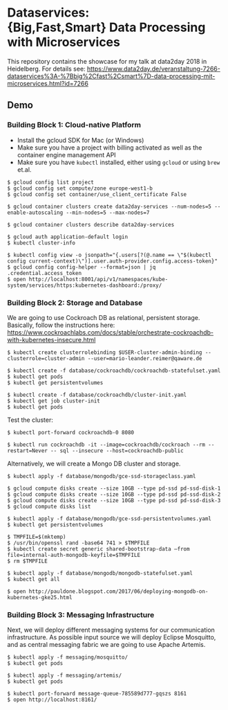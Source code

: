 # Dataservices:<br>{Big,Fast,Smart} Data Processing with Microservices

This repository contains the showcase for my talk at data2day 2018 in Heidelberg.
For details see: https://www.data2day.de/veranstaltung-7266-dataservices%3A-%7Bbig%2Cfast%2Csmart%7D-data-processing-mit-microservices.html?id=7266

## Demo

### Building Block 1: Cloud-native Platform

- Install the gcloud SDK for Mac (or Windows)
- Make sure you have a project with billing activated as well as the container engine management API
- Make sure you have `kubectl` installed, either using `gcloud` or using `brew` et.al.

```
$ gcloud config list project
$ gcloud config set compute/zone europe-west1-b
$ gcloud config set container/use_client_certificate False

$ gcloud container clusters create data2day-services --num-nodes=5 --enable-autoscaling --min-nodes=5 --max-nodes=7

$ gcloud container clusters describe data2day-services

$ gcloud auth application-default login
$ kubectl cluster-info

$ kubectl config view -o jsonpath="{.users[?(@.name == \"$(kubectl config current-context)\")].user.auth-provider.config.access-token}"
$ gcloud config config-helper --format=json | jq .credential.access_token
$ open http://localhost:8001/api/v1/namespaces/kube-system/services/https:kubernetes-dashboard:/proxy/
```

### Building Block 2: Storage and Database

We are going to use Cockroach DB as relational, persistent storage. Basically, follow the
instructions here: https://www.cockroachlabs.com/docs/stable/orchestrate-cockroachdb-with-kubernetes-insecure.html

```
$ kubectl create clusterrolebinding $USER-cluster-admin-binding --clusterrole=cluster-admin --user=mario-leander.reimer@qaware.de

$ kubectl create -f database/cockroachdb/cockroachdb-statefulset.yaml
$ kubectl get pods
$ kubectl get persistentvolumes

$ kubectl create -f database/cockroachdb/cluster-init.yaml
$ kubectl get job cluster-init
$ kubectl get pods
```

Test the cluster:
```
$ kubectl port-forward cockroachdb-0 8080

$ kubectl run cockroachdb -it --image=cockroachdb/cockroach --rm --restart=Never -- sql --insecure --host=cockroachdb-public
```

Alternatively, we will create a Mongo DB cluster and storage.

```
$ kubectl apply -f database/mongodb/gce-ssd-storageclass.yaml

$ gcloud compute disks create --size 10GB --type pd-ssd pd-ssd-disk-1
$ gcloud compute disks create --size 10GB --type pd-ssd pd-ssd-disk-2
$ gcloud compute disks create --size 10GB --type pd-ssd pd-ssd-disk-3
$ gcloud compute disks list

$ kubectl apply -f database/mongodb/gce-ssd-persistentvolumes.yaml
$ kubectl get persistentvolumes

$ TMPFILE=$(mktemp)
$ /usr/bin/openssl rand -base64 741 > $TMPFILE
$ kubectl create secret generic shared-bootstrap-data –from file=internal-auth-mongodb-keyfile=$TMPFILE
$ rm $TMPFILE

$ kubectl apply -f database/mongodb/mongodb-statefulset.yaml
$ kubectl get all

$ open http://pauldone.blogspot.com/2017/06/deploying-mongodb-on-kubernetes-gke25.html
```

### Building Block 3: Messaging Infrastructure

Next, we will deploy different messaging systems for our communication infrastructure. As possible
input source we will deploy Eclipse Mosquitto, and as central messaging fabric we are going to use
Apache Artemis.

```
$ kubectl apply -f messaging/mosquitto/
$ kubectl get pods

$ kubectl apply -f messaging/artemis/
$ kubectl get pods

$ kubectl port-forward message-queue-785589d777-gqszs 8161
$ open http://localhost:8161/
```
